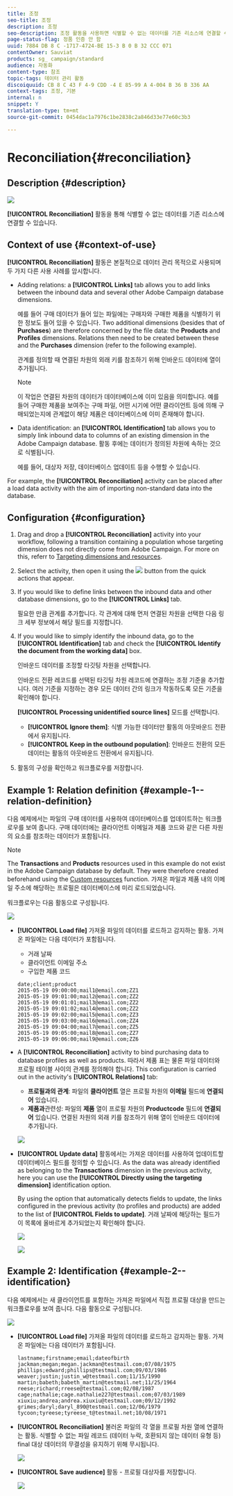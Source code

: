 ```yaml
---
title: 조정
seo-title: 조정
description: 조정
seo-description: 조정 활동을 사용하면 식별할 수 없는 데이터를 기존 리소스에 연결할 수 있습니다.
page-status-flag: 정품 인증 안 함
uuid: 7884 DB 8 C -1717-4724-BE 15-3 B 0 B 32 CCC 071
contentOwner: Sauviat
products: sg_ campaign/standard
audience: 자동화
content-type: 참조
topic-tags: 데이터 관리 활동
discoiquuid: CB 8 C 43 F 4-9 CDD -4 E 85-99 A 4-004 B 36 B 336 AA
context-tags: 조정, 기본
internal: n
snippet: Y
translation-type: tm+mt
source-git-commit: 0454dac1a7976c1be2838c2a846d33e77e60c3b3

---
```



# Reconciliation{#reconciliation}

## Description {#description}

![](assets/reconciliation.png)

**[!UICONTROL Reconciliation]** 활동을 통해 식별할 수 없는 데이터를 기존 리소스에 연결할 수 있습니다.

## Context of use {#context-of-use}

**[!UICONTROL Reconciliation]** 활동은 본질적으로 데이터 관리 목적으로 사용되며 두 가지 다른 사용 사례를 암시합니다.

* Adding relations: a **[!UICONTROL Links]** tab allows you to add links between the inbound data and several other Adobe Campaign database dimensions.

   예를 들어 구매 데이터가 들어 있는 파일에는 구매자와 구매한 제품을 식별하기 위한 정보도 들어 있을 수 있습니다. Two additional dimensions (besides that of **Purchases**) are therefore concerned by the file data: the **Products** and **Profiles** dimensions. Relations then need to be created between these and the **Purchases** dimension (refer to the following example).

   관계를 정의할 때 연결된 차원의 외래 키를 참조하기 위해 인바운드 데이터에 열이 추가됩니다.

   >[!NOTE]
   >
   >이 작업은 연결된 차원의 데이터가 데이터베이스에 이미 있음을 의미합니다. 예를 들어 구매한 제품을 보여주는 구매 파일, 어떤 시기에 어떤 클라이언트 등에 의해 구매되었는지에 관계없이 해당 제품은 데이터베이스에 이미 존재해야 합니다.

* Data identification: an **[!UICONTROL Identification]** tab allows you to simply link inbound data to columns of an existing dimension in the Adobe Campaign database. 활동 후에는 데이터가 정의된 차원에 속하는 것으로 식별됩니다.

   예를 들어, 대상자 저장, 데이터베이스 업데이트 등을 수행할 수 있습니다.

For example, the **[!UICONTROL Reconciliation]** activity can be placed after a load data activity with the aim of importing non-standard data into the database.

## Configuration {#configuration}

1. Drag and drop a **[!UICONTROL Reconciliation]** activity into your workflow, following a transition containing a population whose targeting dimension does not directly come from Adobe Campaign. For more on this, referr to [Targeting dimensions and resources](../../automating/using/query.md#targeting-dimensions-and-resources).
1. Select the activity, then open it using the ![](assets/edit_darkgrey-24px.png) button from the quick actions that appear.
1. If you would like to define links between the inbound data and other database dimensions, go to the **[!UICONTROL Links]** tab.

   필요한 만큼 관계를 추가합니다. 각 관계에 대해 먼저 연결된 차원을 선택한 다음 링크 세부 정보에서 해당 필드를 지정합니다.

1. If you would like to simply identify the inbound data, go to the **[!UICONTROL Identification]** tab and check the **[!UICONTROL Identify the document from the working data]** box.

   인바운드 데이터를 조정할 타깃팅 차원을 선택합니다.

   인바운드 전환 레코드를 선택된 타깃팅 차원 레코드에 연결하는 조정 기준을 추가합니다. 여러 기준을 지정하는 경우 모든 데이터 간의 링크가 작동하도록 모든 기준을 확인해야 합니다.

   **[!UICONTROL Processing unidentified source lines]** 모드를 선택합니다.

   * **[!UICONTROL Ignore them]**: 식별 가능한 데이터만 활동의 아웃바운드 전환에서 유지됩니다.
   * **[!UICONTROL Keep in the outbound population]**: 인바운드 전환의 모든 데이터는 활동의 아웃바운드 전환에서 유지됩니다.

1. 활동의 구성을 확인하고 워크플로우를 저장합니다.

## Example 1: Relation definition {#example-1--relation-definition}

다음 예제에서는 파일의 구매 데이터를 사용하여 데이터베이스를 업데이트하는 워크플로우를 보여 줍니다. 구매 데이터에는 클라이언트 이메일과 제품 코드와 같은 다른 차원의 요소를 참조하는 데이터가 포함됩니다.

>[!NOTE]
>
>The **Transactions** and **Products** resources used in this example do not exist in the Adobe Campaign database by default. They were therefore created beforehand using the [Custom resources](../../developing/using/data-model-concepts.md) function. 가져온 파일과 제품 내의 이메일 주소에 해당하는 프로필은 데이터베이스에 미리 로드되었습니다.

워크플로우는 다음 활동으로 구성됩니다.

![](assets/reconciliation_example1.png)

* **[!UICONTROL Load file]** 가져올 파일의 데이터를 로드하고 감지하는 활동. 가져온 파일에는 다음 데이터가 포함됩니다.

   * 거래 날짜
   * 클라이언트 이메일 주소
   * 구입한 제품 코드
   ```
   date;client;product
   2015-05-19 09:00:00;mail1@email.com;ZZ1
   2015-05-19 09:01:00;mail2@email.com;ZZ2
   2015-05-19 09:01:01;mail3@email.com;ZZ2
   2015-05-19 09:01:02;mail4@email.com;ZZ2
   2015-05-19 09:02:00;mail5@email.com;ZZ3
   2015-05-19 09:03:00;mail6@email.com;ZZ4
   2015-05-19 09:04:00;mail7@email.com;ZZ5
   2015-05-19 09:05:00;mail8@email.com;ZZ7
   2015-05-19 09:06:00;mail9@email.com;ZZ6
   ```

* A **[!UICONTROL Reconciliation]** activity to bind purchasing data to database profiles as well as products. 따라서 제품 표는 물론 파일 데이터와 프로필 테이블 사이의 관계를 정의해야 합니다. This configuration is carried out in the activity's **[!UICONTROL Relations]** tab:

   * **프로필과의 관계**: 파일의 **클라이언트** 열은 프로필 차원의 **이메일** 필드에 **연결되어** 있습니다.
   * **제품과**&#x200B;관련성: 파일의 **제품** 열이 프로필 차원의 **Productcode** 필드에 **연결되어** 있습니다.
   연결된 차원의 외래 키를 참조하기 위해 열이 인바운드 데이터에 추가됩니다.

   ![](assets/reconciliation_example3.png)

* **[!UICONTROL Update data]** 활동에서는 가져온 데이터를 사용하여 업데이트할 데이터베이스 필드를 정의할 수 있습니다. As the data was already identified as belonging to the **Transactions** dimension in the previous activity, here you can use the **[!UICONTROL Directly using the targeting dimension]** identification option.

   By using the option that automatically detects fields to update, the links configured in the previous activity (to profiles and products) are added to the list of **[!UICONTROL Fields to update]**. 거래 날짜에 해당하는 필드가 이 목록에 올바르게 추가되었는지 확인해야 합니다.

   ![](assets/reconciliation_example5.png)

   ![](assets/reconciliation_example4.png)

## Example 2: Identification {#example-2--identification}

다음 예제에서는 새 클라이언트를 포함하는 가져온 파일에서 직접 프로필 대상을 만드는 워크플로우를 보여 줍니다. 다음 활동으로 구성됩니다.

![](assets/identification_example2.png)

* **[!UICONTROL Load file]** 가져올 파일의 데이터를 로드하고 감지하는 활동. 가져온 파일에는 다음 데이터가 포함됩니다.

   ```
   lastname;firstname;email;dateofbirth
   jackman;megan;megan.jackman@testmail.com;07/08/1975
   phillips;edward;phillips@testmail.com;09/03/1986
   weaver;justin;justin_w@testmail.com;11/15/1990
   martin;babeth;babeth_martin@testmail.net;11/25/1964
   reese;richard;rreese@testmail.com;02/08/1987
   cage;nathalie;cage.nathalie227@testmail.com;07/03/1989
   xiuxiu;andrea;andrea.xiuxiu@testmail.com;09/12/1992
   grimes;daryl;daryl_890@testmail.com;12/06/1979
   tycoon;tyreese;tyreese_t@testmail.net;10/08/1971
   ```

* **[!UICONTROL Reconciliation]** 불러온 파일의 각 열을 프로필 차원 열에 연결하는 활동. 식별할 수 없는 파일 레코드 (데이터 누락, 호환되지 않는 데이터 유형 등) final 대상 데이터의 무결성을 유지하기 위해 무시됩니다.

   ![](assets/identification_example1.png)

* **[!UICONTROL Save audience]** 활동 - 프로필 대상자를 저장합니다.

   ![](assets/identification_example3.png)

